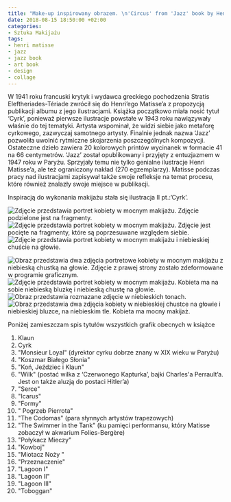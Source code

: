 ```yaml
---
title: "Make-up inspirowany obrazem. \n'Circus' from 'Jazz' book by Henri_Matisse"
date: 2018-08-15 18:50:00 +02:00
categories:
- Sztuka Makijażu
tags:
- henri matisse
- jazz
- jazz book
- art book
- design
- collage
---
```


W 1941 roku francuski krytyk i wydawca greckiego pochodzenia Stratis Eleftheriades-Tériade zwrócił się do Henri’ego Matisse’a z propozycją publikacji albumu z jego ilustracjami. Książka początkowo miała nosić tytuł ‘Cyrk’, ponieważ pierwsze ilustracje powstałe w 1943 roku nawiązywały właśnie do tej tematyki. Artysta wspominał, że widzi siebie jako metaforę cyrkowego, zazwyczaj samotnego artysty. Finalnie jednak nazwa ‘Jazz’ pozwoliła uwolnić rytmiczne skojarzenia poszczególnych kompozycji. Ostateczne dzieło zawiera 20 kolorowych printów wycinanek w formacie 41 na 66 centymetrów. ‘Jazz’ został opublikowany i przyjęty z entuzjazmem w 1947 roku w Paryżu. Sprzyjały temu nie tylko genialne ilustracje Henri Matisse’a, ale też ograniczony nakład (270 egzemplarzy). Matisse podczas pracy nad ilustracjami zapisywał także swoje refleksje na temat procesu, które również znalazły swoje miejsce w publikacji. 

Inspiracją do wykonania makijażu stała się ilustracja II pt.:’Cyrk’.

![Zdjęcie przedstawia portret kobiety w mocnym makijażu. Zdjęcie podzielone jest na fragmenty.](https://assets0.ello.co/uploads/asset/attachment/8097382/ello-optimized-fe634efa.jpg)
![Zdjęcie przedstawia portret kobiety w mocnym makijażu. Zdjęcie jest pocięte na fragmenty, które są poprzesuwane względem siebie.](https://assets1.ello.co/uploads/asset/attachment/8097381/ello-optimized-24de18de.jpg)
![Zdjęcie przedstawia portret kobiety w mocnym makijażu i niebieskiej chuście na głowie.](https://assets2.ello.co/uploads/asset/attachment/8097380/ello-optimized-2766b9de.jpg)

![Obraz przedstawia dwa zdjęcia portretowe kobiety w mocnym makijażu z niebieską chustką na głowie. Zdjęcie z prawej strony zostało zdeformowane w programie graficznym.](https://assets1.ello.co/uploads/asset/attachment/8097384/ello-optimized-d5bbfe59.jpg)
![Zdjęcie przedstawia portret kobiety w mocnym makijażu. Kobieta ma na sobie niebieską bluzkę i niebieską chustę na głowie.](https://assets2.ello.co/uploads/asset/attachment/8097386/ello-optimized-fb01aedb.jpg)
![Obraz przedstawia rozmazane zdjęcie w niebieskich tonach.](https://assets0.ello.co/uploads/asset/attachment/8097387/ello-optimized-e54f9591.jpg)
![Obraz przedstawia dwa zdjęcia kobiety w niebieskiej chustce na głowie i niebieskiej bluzce, na niebieskim tle. Kobieta ma mocny makijaż.](https://assets1.ello.co/uploads/asset/attachment/8097383/ello-optimized-268e8ecf.jpg)


Poniżej zamieszczam spis tytułów wszystkich grafik obecnych w książce

1. Klaun
2. Cyrk
3. "Monsieur Loyal" (dyrektor cyrku dobrze znany w XIX wieku w Paryżu)
4. "Koszmar Białego Słonia"
5. "Koń, Jeździec i Klaun"
6. "Wilk" (postać wilka z ‘Czerwonego Kapturka’, bajki Charles'a Perrault’a. Jest on także aluzją do postaci Hitler’a)
7. "Serce"
8. "Icarus"
9. "Formy"
10. " Pogrzeb Pierrota"
11. "The Codomas" (para słynnych artystów trapezowych)
12. "The Swimmer in the Tank" (ku pamięci performansu, który Matisse zobaczył w akwarium Folies-Bergère)
13. "Połykacz Mieczy"
14. "Kowboj"
15. "Miotacz Noży "
16. "Przeznaczenie"
17. "Lagoon I"
18. "Lagoon II"
19. "Lagoon III"
20. "Toboggan"